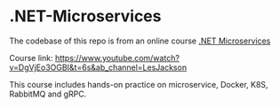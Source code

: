 # .NET-Microservices

The codebase of this repo is from an online course [.NET Microservices](https://github.com/binarythistle/S04E03---.NET-Microservices-Course-)

Course link: https://www.youtube.com/watch?v=DgVjEo3OGBI&t=6s&ab_channel=LesJackson

This course includes hands-on practice on microservice, Docker, K8S, RabbitMQ and gRPC.
